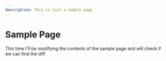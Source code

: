 ```yaml
---
description: This is just a sample page
---
```


# Sample Page

This time I'll be modifying the contents of the sample page and will check if we can find the diff.
